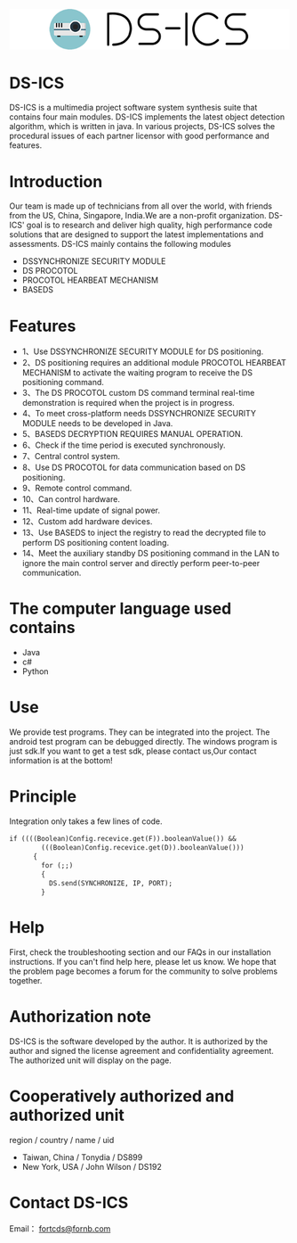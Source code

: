 ![Image](https://github.com/FORTCDS/DS-ICS/blob/master/DS_ICS.png)
# DS-ICS
DS-ICS is a multimedia project software system synthesis suite that contains four main modules.
DS-ICS implements the latest object detection algorithm, which is written in java.
In various projects, DS-ICS solves the procedural issues of each partner licensor with good performance and features.

# Introduction
Our team is made up of technicians from all over the world, with friends from the US, China, Singapore, India.We are a non-profit organization.
DS-ICS' goal is to research and deliver high quality, high performance code solutions that are designed to support the latest implementations and assessments.
DS-ICS mainly contains the following modules
* DSSYNCHRONIZE SECURITY MODULE
* DS PROCOTOL
* PROCOTOL HEARBEAT MECHANISM
* BASEDS

# Features
* 1、Use DSSYNCHRONIZE SECURITY MODULE for DS positioning.
* 2、DS positioning requires an additional module PROCOTOL HEARBEAT MECHANISM to activate the waiting program to receive the DS positioning command.
* 3、The DS PROCOTOL custom DS command terminal real-time demonstration is required when the project is in progress.
* 4、To meet cross-platform needs DSSYNCHRONIZE SECURITY MODULE needs to be developed in Java.
* 5、BASEDS DECRYPTION REQUIRES MANUAL OPERATION.
* 6、Check if the time period is executed synchronously.
* 7、Central control system.
* 8、Use DS PROCOTOL for data communication based on DS positioning.
* 9、Remote control command.
* 10、Can control hardware.
* 11、Real-time update of signal power.
* 12、Custom add hardware devices.
* 13、Use BASEDS to inject the registry to read the decrypted file to perform DS positioning content loading.
* 14、Meet the auxiliary standby DS positioning command in the LAN to ignore the main control server and directly perform peer-to-peer communication.



# The computer language used contains
* Java
* c#
* Python

# Use
We provide test programs. They can be integrated into the project. The android test program can be debugged directly. The windows program is just sdk.If you want to get a test sdk, please contact us,Our contact information is at the bottom!

# Principle
Integration only takes a few lines of code.
```
if ((((Boolean)Config.recevice.get(F)).booleanValue()) && 
        (((Boolean)Config.recevice.get(D)).booleanValue()))
      {
        for (;;)
        {
          DS.send(SYNCHRONIZE, IP, PORT);
        }
```     
# Help
First, check the troubleshooting section and our FAQs in our installation instructions. If you can't find help here, please let us know. We hope that the problem page becomes a forum for the community to solve problems together.

# Authorization note
DS-ICS is the software developed by the author. It is authorized by the author and signed the license agreement and confidentiality agreement. The authorized unit will display on the page.

# Cooperatively authorized and authorized unit
region / country / name / uid

* Taiwan, China / Tonydia / DS899
* New York, USA / John Wilson / DS192


# Contact DS-ICS
Email： fortcds@fornb.com

